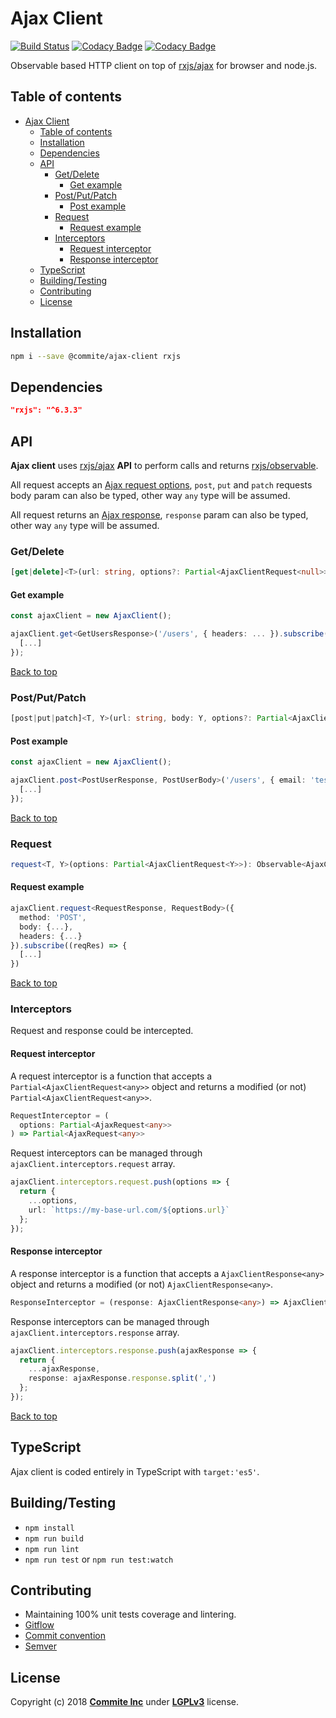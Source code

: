 # Ajax Client

[![Build Status](https://travis-ci.org/commite/ajax-client.svg?branch=master)](https://travis-ci.org/commite/ajax-client)
[![Codacy Badge](https://api.codacy.com/project/badge/Coverage/751a612d76104a1aa82b7374a4e9ee4e)](https://www.codacy.com/app/karlos1337/ajax-client?utm_source=github.com&utm_medium=referral&utm_content=commite/ajax-client&utm_campaign=Badge_Coverage)
[![Codacy Badge](https://api.codacy.com/project/badge/Grade/751a612d76104a1aa82b7374a4e9ee4e)](https://www.codacy.com/app/karlos1337/ajax-client?utm_source=github.com&amp;utm_medium=referral&amp;utm_content=commite/ajax-client&amp;utm_campaign=Badge_Grade)

Observable based HTTP client on top of [rxjs/ajax](https://rxjs-dev.firebaseapp.com/api/ajax/ajax) for browser and node.js.

## Table of contents

- [Ajax Client](#ajax-client)
  - [Table of contents](#table-of-contents)
  - [Installation](#installation)
  - [Dependencies](#dependencies)
  - [API](#api)
    - [Get/Delete](#getdelete)
      - [Get example](#get-example)
    - [Post/Put/Patch](#postputpatch)
      - [Post example](#post-example)
    - [Request](#request)
      - [Request example](#request-example)
    - [Interceptors](#interceptors)
      - [Request interceptor](#request-interceptor)
      - [Response interceptor](#response-interceptor)
  - [TypeScript](#typescript)
  - [Building/Testing](#buildingtesting)
  - [Contributing](#contributing)
  - [License](#license)

## Installation

```bash
npm i --save @commite/ajax-client rxjs
```

## Dependencies

```json
"rxjs": "^6.3.3"
```

## API

**Ajax client** uses [rxjs/ajax](https://rxjs-dev.firebaseapp.com/api/ajax/ajax) **API** to perform calls and returns [rxjs/observable](https://rxjs-dev.firebaseapp.com/guide/observable).

All request accepts an [Ajax request options](https://rxjs-dev.firebaseapp.com/api/ajax/AjaxRequest), `post`, `put` and `patch` requests body param can also be typed, other way `any` type will be assumed.

All request returns an [Ajax response](https://rxjs-dev.firebaseapp.com/api/ajax/AjaxResponse), `response` param can also be typed, other way `any` type will be assumed.

### Get/Delete

```ts
[get|delete]<T>(url: string, options?: Partial<AjaxClientRequest<null>>): Observable<AjaxClientResponse<T>>
```

#### Get example

```ts
const ajaxClient = new AjaxClient();

ajaxClient.get<GetUsersResponse>('/users', { headers: ... }).subscribe((userRes) => {
  [...]
});
```

[Back to top](#table-of-contents)

### Post/Put/Patch

```ts
[post|put|patch]<T, Y>(url: string, body: Y, options?: Partial<AjaxClientRequest<Y>): Observable<AjaxClientResponse<T>>
```

#### Post example

```ts
const ajaxClient = new AjaxClient();

ajaxClient.post<PostUserResponse, PostUserBody>('/users', { email: 'test@test.com'}, { headers: ... }).subscribe((userRes) => {
  [...]
});

```

[Back to top](#table-of-contents)

### Request

```ts
request<T, Y>(options: Partial<AjaxClientRequest<Y>>): Observable<AjaxClientResponse<T>>
```

#### Request example

```ts
ajaxClient.request<RequestResponse, RequestBody>({
  method: 'POST',
  body: {...},
  headers: {...}
}).subscribe((reqRes) => {
  [...]
})
```

[Back to top](#table-of-contents)

### Interceptors

Request and response could be intercepted.

#### Request interceptor

A request interceptor is a function that accepts a `Partial<AjaxClientRequest<any>>` object and returns a modified (or not) `Partial<AjaxClientRequest<any>>`.

```ts
RequestInterceptor = (
  options: Partial<AjaxRequest<any>>
) => Partial<AjaxRequest<any>>
```

Request interceptors can be managed through `ajaxClient.interceptors.request` array.

```ts
ajaxClient.interceptors.request.push(options => {
  return {
    ...options,
    url: `https://my-base-url.com/${options.url}`
  };
});
```

#### Response interceptor

A response interceptor is a function that accepts a `AjaxClientResponse<any>` object and returns a modified (or not) `AjaxClientResponse<any>`.

```ts
ResponseInterceptor = (response: AjaxClientResponse<any>) => AjaxClientResponse<any>;
```

Response interceptors can be managed through `ajaxClient.interceptors.response` array.

```ts
ajaxClient.interceptors.response.push(ajaxResponse => {
  return {
    ...ajaxResponse,
    response: ajaxResponse.response.split(',')
  };
});
```

[Back to top](#table-of-contents)

## TypeScript

Ajax client is coded entirely in TypeScript with `target:'es5'`.

## Building/Testing

- `npm install`
- `npm run build`
- `npm run lint`
- `npm run test` or `npm run test:watch`

## Contributing

- Maintaining 100% unit tests coverage and lintering.
- [Gitflow](https://es.atlassian.com/git/tutorials/comparing-workflows/gitflow-workflow)
- [Commit convention](https://karma-runner.github.io/3.0/dev/git-commit-msg.html)
- [Semver](https://semver.org/spec/v2.0.0.html)

## License

Copyright (c) 2018 **[Commite Inc](https://commite.co/)** under **[LGPLv3](https://choosealicense.com/licenses/lgpl-3.0/)** license.
